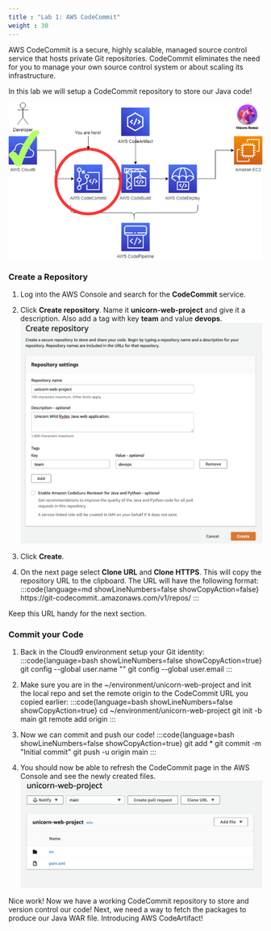 ```yaml
---
title : "Lab 1: AWS CodeCommit"
weight : 30
---
```


AWS CodeCommit is a secure, highly scalable, managed source control service that hosts private Git repositories. CodeCommit eliminates the need for you to manage your own source control system or about scaling its infrastructure.

In this lab we will setup a CodeCommit repository to store our Java code!

![CodeCommit Diagram](/static/progress-diagram-codecommit.png)

### Create a Repository

1. Log into the AWS Console and search for the **CodeCommit** service.

2. Click **Create repository**. Name it **unicorn-web-project** and give it a description. Also add a tag with key **team** and value **devops**.
![CodeCommit Create](/static/codecommit-create.png)

3. Click **Create**.

4. On the next page select **Clone URL** and **Clone HTTPS**. This will copy the repository URL to the clipboard. The URL will have the following format:
:::code{language=md showLineNumbers=false showCopyAction=false}
https://git-codecommit.<region>.amazonaws.com/v1/repos/<project-name>
:::

Keep this URL handy for the next section.

### Commit your Code

1. Back in the Cloud9 environment setup your Git identity:
:::code{language=bash showLineNumbers=false showCopyAction=true}
git config --global user.name "<your name>"
git config --global user.email <your email>
:::

2. Make sure you are in the ~/environment/unicorn-web-project and init the local repo and set the remote origin to the CodeCommit URL you copied earlier:
:::code{language=bash showLineNumbers=false showCopyAction=true}
cd ~/environment/unicorn-web-project
git init -b main
git remote add origin <HTTPS CodeCommit repo URL>
:::

3. Now we can commit and push our code!
:::code{language=bash showLineNumbers=false showCopyAction=true}
git add *
git commit -m "Initial commit"
git push -u origin main
:::

4. You should now be able to refresh the CodeCommit page in the AWS Console and see the newly created files.
![CodeCommit Push](/static/codecommit-push.png)

Nice work! Now we have a working CodeCommit repository to store and version control our code!
Next, we need a way to fetch the packages to produce our Java WAR file. Introducing AWS CodeArtifact!